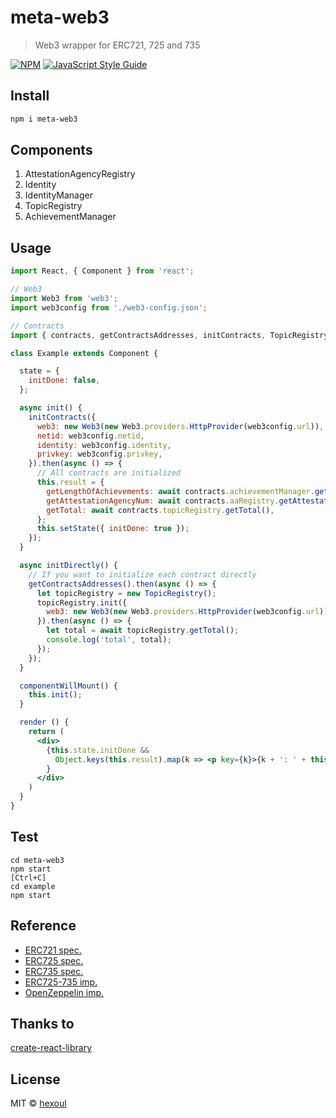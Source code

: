 # meta-web3

> Web3 wrapper for ERC721, 725 and 735

[![NPM](https://img.shields.io/npm/v/meta-web3.svg)](https://www.npmjs.com/package/meta-web3) [![JavaScript Style Guide](https://img.shields.io/badge/code_style-standard-brightgreen.svg)](https://standardjs.com)

## Install

```bash
npm i meta-web3
```

## Components

1. AttestationAgencyRegistry
1. Identity
1. IdentityManager
1. TopicRegistry
1. AchievementManager

## Usage

```jsx
import React, { Component } from 'react';

// Web3
import Web3 from 'web3';
import web3config from './web3-config.json';

// Contracts
import { contracts, getContractsAddresses, initContracts, TopicRegistry } from 'meta-web3';

class Example extends Component {

  state = {
    initDone: false,
  };

  async init() {
    initContracts({
      web3: new Web3(new Web3.providers.HttpProvider(web3config.url)),
      netid: web3config.netid,
      identity: web3config.identity,
      privkey: web3config.privkey,
    }).then(async () => {
      // All contracts are initialized
      this.result = {
        getLengthOfAchievements: await contracts.achievementManager.getLengthOfAchievements(),
        getAttestationAgencyNum: await contracts.aaRegistry.getAttestationAgencyNum(),
        getTotal: await contracts.topicRegistry.getTotal(),
      };
      this.setState({ initDone: true });
    });
  }

  async initDirectly() {
    // If you want to initialize each contract directly
    getContractsAddresses().then(async () => {
      let topicRegistry = new TopicRegistry();
      topicRegistry.init({
        web3: new Web3(new Web3.providers.HttpProvider(web3config.url)),
      }).then(async () => {
        let total = await topicRegistry.getTotal();
        console.log('total', total);
      });
    });
  }

  componentWillMount() {
    this.init();
  }

  render () {
    return (
      <div>
        {this.state.initDone &&
          Object.keys(this.result).map(k => <p key={k}>{k + ': ' + this.result[k]}</p>)
        }
      </div>
    )
  }
}
```

## Test
```
cd meta-web3
npm start
[Ctrl+C]
cd example
npm start
```

## Reference
- [ERC721 spec.](https://github.com/ethereum/EIPs/blob/master/EIPS/eip-721.md)
- [ERC725 spec.](https://github.com/ethereum/EIPs/blob/master/EIPS/eip-725.md)
- [ERC735 spec.](https://github.com/ethereum/EIPs/issues/735)
- [ERC725-735 imp.](https://github.com/mirceapasoi/erc725-735)
- [OpenZeppelin imp.](https://github.com/OpenZeppelin/openzeppelin-solidity)

## Thanks to
[create-react-library](https://www.npmjs.com/package/create-react-library)

## License

MIT © [hexoul](https://github.com/hexoul)
